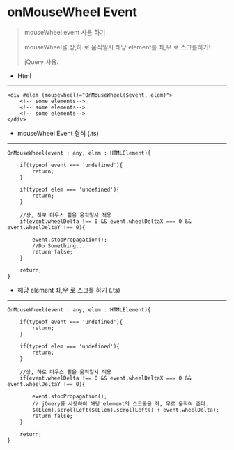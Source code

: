 # onMouseWheel Event
> mouseWheel event 사용 하기
> 
> mouseWheel을  상,하 로 움직일시 해당 element를 좌,우 로 스크롤하기!
> 
> jQuery 사용.

* Html
-------

	<div #elem (mousewheel)="OnMouseWheel($event, elem)">
		<!-- some elements-->
		<!-- some elements-->
		<!-- some elements-->
	</div>



* mouseWheel Event 형식 (.ts)
-------

    OnMouseWheel(event : any, elem : HTMLElement){

        if(typeof event === 'undefined'){
            return;
        }

        if(typeof elem === 'undefined'){
            return;
        }
		
		//상, 하로 마우스 휠을 움직일시 적용
        if(event.wheelDelta !== 0 && event.wheelDeltaX === 0 && event.wheelDeltaY !== 0){

            event.stopPropagation();
            //Do Something...
            return false;
        }

        return;
    }



* 해당 element 좌,우 로 스크롤 하기 (.ts)
-------

    OnMouseWheel(event : any, elem : HTMLElement){

        if(typeof event === 'undefined'){
            return;
        }

        if(typeof elem === 'undefined'){
            return;
        }

		//상, 하로 마우스 휠을 움직일시 적용
        if(event.wheelDelta !== 0 && event.wheelDeltaX === 0 && event.wheelDeltaY !== 0){

            event.stopPropagation();
            // jQuery를 사용하여 해당 element의 스크롤을 좌, 우로 움직여 준다.
            $(Elem).scrollLeft($(Elem).scrollLeft() + event.wheelDelta);
            return false;
        }

        return;
    }
 
